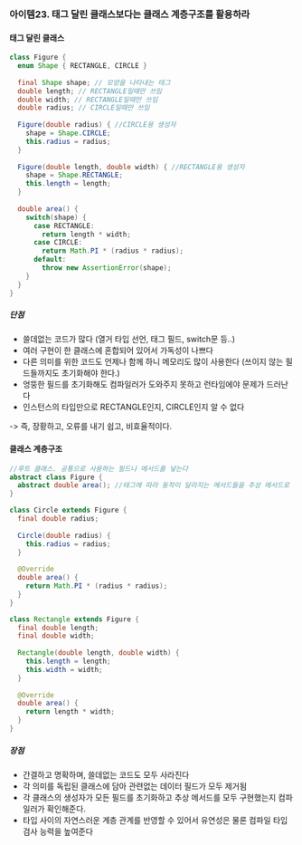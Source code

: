 ### 아이템23. 태그 달린 클래스보다는 클래스 계층구조를 활용하라

#### 태그 달린 클래스

```java
class Figure {
  enum Shape { RECTANGLE, CIRCLE }
  
  final Shape shape; // 모양을 나타내는 태그
  double length; // RECTANGLE일때만 쓰임
  double width; // RECTANGLE일때만 쓰임
  double radius; // CIRCLE일때만 쓰임
  
  Figure(double radius) { //CIRCLE용 생성자
    shape = Shape.CIRCLE;
    this.radius = radius;
  }
  
  Figure(double length, double width) { //RECTANGLE용 생성자
    shape = Shape.RECTANGLE;
    this.length = length;
  }
  
  double area() {
    switch(shape) {
      case RECTANGLE:
        return length * width;
      case CIRCLE:
        return Math.PI * (radius * radius);
      default:
        throw new AssertionError(shape);
    }
  }
}
```

##### 단점

- 쓸데없는 코드가 많다 (열거 타입 선언, 태그 필드, switch문 등..)
- 여러 구현이 한 클래스에 혼합되어 있어서 가독성이 나쁘다
- 다른 의미를 위한 코드도 언제나 함께 하니 메모리도 많이 사용한다 (쓰이지 않는 필드들까지도 초기화해야 한다.)
- 엉뚱한 필드를 초기화해도 컴파일러가 도와주지 못하고 런타임에야 문제가 드러난다
- 인스턴스의 타입만으로 RECTANGLE인지, CIRCLE인지 알 수 없다

-> 즉, 장황하고, 오류를 내기 쉽고, 비효율적이다.

#### 클래스 계층구조

```java
//루트 클래스. 공통으로 사용하는 필드나 메서드를 넣는다
abstract class Figure {
  abstract double area(); //태그에 따라 동작이 달라지는 메서드들을 추상 메서드로 선언
}

class Circle extends Figure {
  final double radius;
  
  Circle(double radius) {
    this.radius = radius;
  }
  
  @Override
  double area() {
    return Math.PI * (radius * radius);
  }
}

class Rectangle extends Figure {
  final double length;
  final double width;
  
  Rectangle(double length, double width) {
    this.length = length;
    this.width = width;
  }
  
  @Override
  double area() {
    return length * width;
  }
}
```

##### 장점

- 간결하고 명확하며, 쓸데없는 코드도 모두 사라진다
- 각 의미를 독립된 클래스에 담아 관련없는 데이터 필드가 모두 제거됨
- 각 클래스의 생성자가 모든 필드를 초기화하고 추상 메서드를 모두 구현했는지 컴파일러가 확인해준다.
- 타입 사이의 자연스러운 계층 관계를 반영할 수 있어서 유연성은 물론 컴파일 타입 검사 능력을 높여준다

